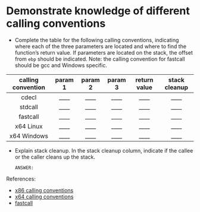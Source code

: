 # Demonstrate knowledge of different calling conventions

- Complete the table for the following calling conventions, indicating where each of the three parameters are located and where to find the function’s return value.  If parameters are located on the stack, the offset from `ebp` should be indicated. Note: the calling convention for fastcall should be gcc and Windows specific.

| calling convention | param 1 | param 2 | param 3 | return value | stack cleanup |
|:------------------:|:-------:|:-------:|:-------:|:------------:|:-------------:|
| cdecl | ____ | ____ | ____ | ____ | ____ |
| stdcall | ____ | ____ | ____ | ____ | ____ |
| fastcall | ____ | ____ | ____ | ____ | ____ |
| x64 Linux | ____ | ____ | ____ | ____ | ____ |
| x64 Windows | ____ | ____ | ____ | ____ | ____ |

- Explain stack cleanup.  In the stack cleanup column, indicate if the callee or the caller cleans up the stack.

    ```text
    ANSWER:
    ```


References:

- [x86 calling conventions](https://en.wikibooks.org/wiki/X86_Disassembly/Calling_Conventions)
- [x64 calling conventions](https://en.wikipedia.org/wiki/X86_calling_conventions#Microsoft_x64_calling_convention)
- [fastcall](https://docs.microsoft.com/en-us/cpp/cpp/fastcall?view=vs-2019)
